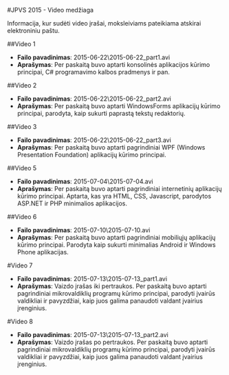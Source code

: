 ﻿#JPVS 2015 - Video medžiaga

Informacija, kur sudėti video įrašai, moksleiviams pateikiama atskirai elektroniniu paštu.

##Video 1

- **Failo pavadinimas**: 2015-06-22\2015-06-22_part1.avi
- **Aprašymas**: Per paskaitą buvo aptarti konsolinės aplikacijos kūrimo principai, C# programavimo kalbos pradmenys ir pan.

##Video 2

- **Failo pavadinimas**: 2015-06-22\2015-06-22_part2.avi
- **Aprašymas**: Per paskaitą buvo aptarti WindowsForms aplikacijų kūrimo principai, parodyta, kaip sukurti paprastą tekstų redaktorių.

##Video 3

- **Failo pavadinimas**: 2015-06-22\2015-06-22_part3.avi
- **Aprašymas**: Per paskaitą buvo aptarti pagrindiniai WPF (Windows Presentation Foundation) aplikacijų kūrimo principai.

##Video 5

- **Failo pavadinimas**: 2015-07-04\2015-07-04.avi
- **Aprašymas**: Per paskaitą buvo aptarti pagrindiniai internetinių aplikacijų kūrimo principai. Aptarta, kas yra HTML, CSS, Javascript, parodytos ASP.NET ir PHP minimalios aplikacijos.

##Video 6

- **Failo pavadinimas**: 2015-07-10\2015-07-10.avi
- **Aprašymas**: Per paskaitą buvo aptarti pagrindiniai mobiliųjų aplikacijų kūrimo principai. Parodyta kaip sukurti minimalias Android ir Windows Phone aplikacijas.

#Video 7

- **Failo pavadinimas**: 2015-07-13\2015-07-13_part1.avi
- **Aprašymas**: Vaizdo įrašas iki pertraukos. Per paskaitą buvo aptarti pagrindiniai mikrovaldiklių programų kūrimo principai, parodyti įvairūs valdikliai ir pavyzdžiai, kaip juos galima panaudoti valdant įvairius įrenginius.

#Video 8

- **Failo pavadinimas**: 2015-07-13\2015-07-13_part2.avi
- **Aprašymas**: Vaizdo įrašas po pertraukos. Per paskaitą buvo aptarti pagrindiniai mikrovaldiklių programų kūrimo principai, parodyti įvairūs valdikliai ir pavyzdžiai, kaip juos galima panaudoti valdant įvairius įrenginius.